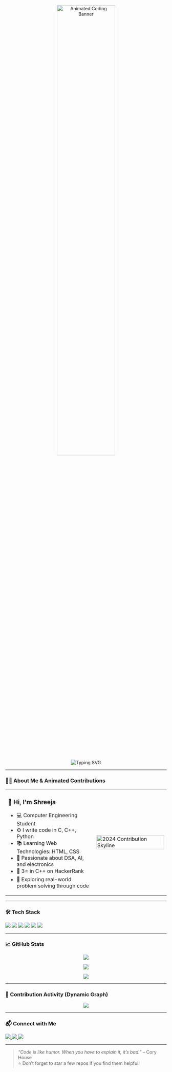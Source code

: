 <!-- Animated Code Banner -->
<p align="center">
  <img src="https://media.giphy.com/media/qgQUggAC3Pfv687qPC/giphy.gif" width="60%" alt="Animated Coding Banner" />
</p>

<!-- Typing Effect -->
<div align="center">
  <img src="https://readme-typing-svg.demolab.com?font=Fira+Code&size=26&pause=1600&color=00FFC3&center=true&vCenter=true&width=1000&lines=Hi%2C+I'm+Shreeja+Vipulkumar+Vaishnani+%F0%9F%91%8B;Welcome+to+my+GitHub+Universe+%F0%9F%9A%80" alt="Typing SVG" />
</div>

---

### 👩‍💻 About Me & Animated Contributions

<table>
  <tr>
    <td width="55%">
      <h3>👋 Hi, I'm Shreeja</h3>
      <ul>
        <li>💻 Computer Engineering Student</li>
        <li>⚙️ I write code in C, C++, Python</li>
        <li>📚 Learning Web Technologies: HTML, CSS</li>
        <li>🔎 Passionate about DSA, AI, and electronics</li>
        <li>🎯 3⭐ in C++ on HackerRank</li>
        <li>🚀 Exploring real-world problem solving through code</li>
      </ul>
    </td>
    <td>
      <img src="https://skyline.github.com/shreeja-vaishnani/2024.svg" width="100%" alt="2024 Contribution Skyline" />
    </td>
  </tr>
</table>

---

### 🛠️ Tech Stack

<p align="left">
  <img src="https://img.shields.io/badge/C-A8B9CC?style=for-the-badge&logo=c&logoColor=white" />
  <img src="https://img.shields.io/badge/C++-00599C?style=for-the-badge&logo=c%2B%2B&logoColor=white" />
  <img src="https://img.shields.io/badge/Python-3670A0?style=for-the-badge&logo=python&logoColor=ffdd54" />
  <img src="https://img.shields.io/badge/HTML5-e34c26?style=for-the-badge&logo=html5&logoColor=white" />
  <img src="https://img.shields.io/badge/CSS3-264de4?style=for-the-badge&logo=css3&logoColor=white" />
  <img src="https://img.shields.io/badge/Git-F05032?style=for-the-badge&logo=git&logoColor=white" />
</p>

---

### 📈 GitHub Stats

<p align="center">
  <img src="https://github-readme-stats.vercel.app/api?username=shreeja-vaishnani&show_icons=true&theme=radical" />
</p>

<p align="center">
  <img src="https://github-readme-streak-stats.herokuapp.com/?user=shreeja-vaishnani&theme=radical" />
</p>

<p align="center">
  <img src="https://github-readme-stats.vercel.app/api/top-langs?username=shreeja-vaishnani&layout=compact&theme=radical" />
</p>

---

### 🎯 Contribution Activity (Dynamic Graph)

<p align="center">
  <img src="https://github-contribution-graph.ez4o.com/?username=shreeja-vaishnani&bg=transparent&color=00ffc3&line=00ffc3&point=ffffff&area=true&hide_border=true" />
</p>

---

### 📬 Connect with Me

<p align="left">
  <a href="https://www.linkedin.com/in/shreeja-vaishnani-5893192a1/" target="_blank">
    <img src="https://img.shields.io/badge/LinkedIn-0077B5?style=for-the-badge&logo=linkedin&logoColor=white" />
  </a>
  <a href="mailto:shreejavaishnani01@gmail.com">
    <img src="https://img.shields.io/badge/Gmail-D14836?style=for-the-badge&logo=gmail&logoColor=white" />
  </a>
  <a href="https://www.hackerrank.com/24ce138_shreeja">
    <img src="https://img.shields.io/badge/HackerRank-2EC866?style=for-the-badge&logo=HackerRank&logoColor=white" />
  </a>
</p>

---

> *“Code is like humor. When you have to explain it, it’s bad.”* – Cory House  
> ⭐ Don’t forget to star a few repos if you find them helpful!

